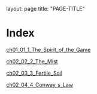 layout: page
title: "PAGE-TITLE"

# Index

[ch01_01_1_The_Spirit_of_the_Game](ch01_01_1_The_Spirit_of_the_Game.md)

[ch02_02_2_The_Mist](ch02_02_2_The_Mist.md)

[ch02_03_3_Fertile_Soil](ch02_03_3_Fertile_Soil.md)

[ch02_04_4_Conway_s_Law](ch02_04_4_Conway_s_Law.md)

